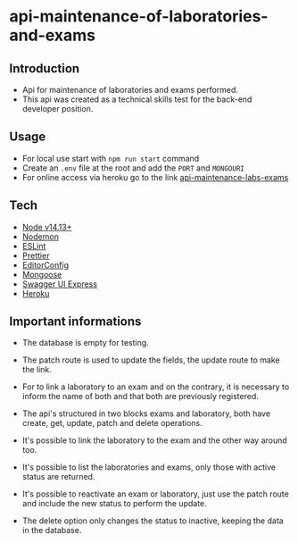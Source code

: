 # api-maintenance-of-laboratories-and-exams


## Introduction
- Api for maintenance of laboratories and exams performed.
- This api was created as a technical skills test for the back-end developer position.

## Usage

 - For local use start with `npm run start` command
 - Create an `.env` file at the root and add the `PORT` and `MONGOURI`
 - For online access via heroku go to the link [api-maintenance-labs-exams](https://api-maintenance-lab-exam.herokuapp.com/)

## Tech
- [Node v14.13+](http://nodejs.org/)
- [Nodemon](https://www.npmjs.com/package/nodemon)
- [ESLint](https://www.npmjs.com/package/eslint)
- [Prettier](https://www.npmjs.com/package/prettier)
- [EditorConfig](https://www.npmjs.com/package/editorconfig-tools)
- [Mongoose](https://www.npmjs.com/package/mongoose)
- [Swagger UI Express](https://www.npmjs.com/package/swagger-ui-express)
- [Heroku](https://www.heroku.com/)

## Important informations

- The database is empty for testing.

- The patch route is used to update the fields, the update route to make the link.

- For to link a laboratory to an exam and on the contrary, it is necessary to inform the name of both and that both are previously registered.

- The api's structured in two blocks exams and laboratory, both have create, get, update, patch and delete operations.

- It's possible to link the laboratory to the exam and the other way around too.

- It's possible to list the laboratories and exams, only those with active status are returned.

- It's possible to reactivate an exam or laboratory, just use the patch route and include the new status to perform the update.

- The delete option only changes the status to inactive, keeping the data in the database.
